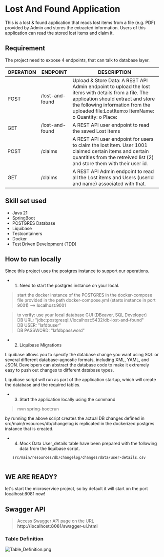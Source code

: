 # Lost And Found Application

This is a lost & found application that reads lost items from a file (e.g. PDF) provided by Admin and stores the extracted information. Users of this application can read the stored lost items and claim it.

## Requirement

The project need to expose 4 endpoints, that can talk to database layer.

| OPERATION | ENDPOINT        | DESCRIPTION                                                                                                                                                                                                                           |
|-----------|-----------------|---------------------------------------------------------------------------------------------------------------------------------------------------------------------------------------------------------------------------------------|
| POST      | /lost-and-found | Upload & Store Data: A REST API Admin endpoint to upload the lost items with details from a file. The application should extract and store the following information from the uploaded file:LostItem:o ItemName: o Quantity: o Place: |
| GET       | /lost-and-found | A REST API user endpoint to read the saved Lost Items                                                                                                                                                                                 |
| POST      | /claims         | A REST API user endpoint for users to claim the lost item. User 1001 claimed certain items and certain quantities from the retreived list (2) and store them with their user id.                                                                                                                                                                           |
| GET       | /claims         | A REST API Admin endpoint to read all the Lost items and Users (userId and name) associated with that.                                                                                                                                   | 

## Skill set used

- Java 21
- SpringBoot
- POSTGRES Database
- Liquibase
- Testcontainers
- Docker
- Test Driven Development (TDD)

## How to run locally

Since this project uses the postgres instance to support our operations.

- 1. Need to start the postgres instance on your local.

> start the docker instance of the POSTGRES in the docker-compose file provided in the path
> docker-compose.yml (starts instance in port 9001) --> localhost:9001

> to verify: use your local database GUI (DBeaver, SQL Developer)<br/>
> DB URL: "jdbc:postgresql://localhost:5432/db-lost-and-found" <br/>
> DB USER: "lafdbuser"<br/>
> DB PASSWORD: "lafdbpassword"<br/>

- 2. Liquibase Migrations

Liquibase allows you to specify the database change you want using SQL or several different database-agnostic formats,
including XML, YAML, and JSON. Developers can abstract the database code to make it extremely easy to push out changes
to different database types.

Liquibase script will run as part of the application startup, which will create the database and the required tables.

- 3. Start the application locally using the command
> mvn spring-boot:run

by running the above script creates the actual DB changes defined in src/main/resources/db/changelog is replicated in the dockerized
postgres instance that is created.

- 4. Mock Data
  User_details table have been prepared with the following data from the liquibase script.
  ```
  src/main/resources/db/changelog/changes/data/user-details.csv


## WE ARE READY?

let's start the microservice project, so by default it will start on the port localhost:8081 now!

## Swagger API

> Access Swagger API page on the URL **http://localhost:8081/swagger-ui.html**


### Table Definition

![Table_Definition.png](Table_Definition.png)






